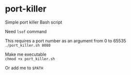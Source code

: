 # port-killer
Simple port killer Bash script

Need ```lsof``` command

This requires a port number as an argument from 0 to 65535  
```./port_killer.sh 8080```

Make me executable  
```chmod +x port_killer.sh```

Or add me to ```$PATH```